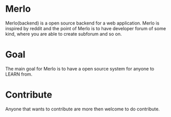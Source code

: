 # Merlo

Merlo(backend) is a open source backend for a web application.
Merlo is inspired by reddit and the point of Merlo is to have developer forum of some kind, where you are able to create subforum and so on.

# Goal

The main goal for Merlo is to have a open source system for anyone to LEARN from.

# Contribute

Anyone that wants to contribute are more then welcome to do contribute.
